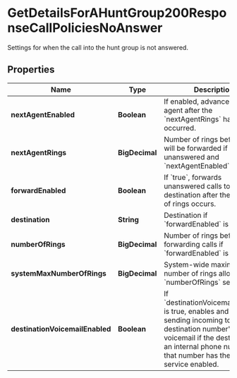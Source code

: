 

# GetDetailsForAHuntGroup200ResponseCallPoliciesNoAnswer

Settings for when the call into the hunt group is not answered.

## Properties

| Name | Type | Description | Notes |
|------------ | ------------- | ------------- | -------------|
|**nextAgentEnabled** | **Boolean** | If enabled, advance to next agent after the &#x60;nextAgentRings&#x60; has occurred. |  |
|**nextAgentRings** | **BigDecimal** | Number of rings before call will be forwarded if unanswered and &#x60;nextAgentEnabled&#x60; is true. |  |
|**forwardEnabled** | **Boolean** | If &#x60;true&#x60;, forwards unanswered calls to the destination after the number of rings occurs. |  |
|**destination** | **String** | Destination if &#x60;forwardEnabled&#x60; is True. |  [optional] |
|**numberOfRings** | **BigDecimal** | Number of rings before forwarding calls if &#x60;forwardEnabled&#x60; is true. |  |
|**systemMaxNumberOfRings** | **BigDecimal** | System-wide maximum number of rings allowed for &#x60;numberOfRings&#x60; setting. |  |
|**destinationVoicemailEnabled** | **Boolean** | If &#x60;destinationVoicemailEnabled&#x60; is true, enables and disables sending incoming to destination number&#39;s voicemail if the destination is an internal phone number and that number has the voicemail service enabled. |  |



